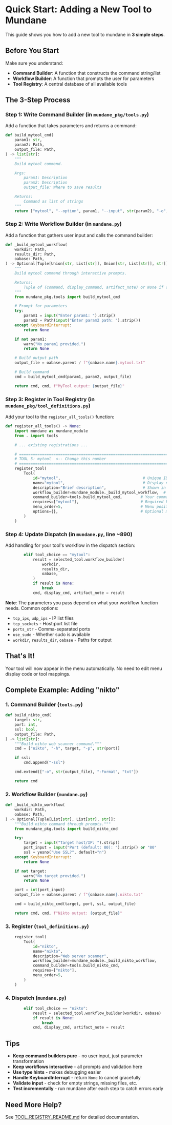 # Quick Start: Adding a New Tool to Mundane

This guide shows you how to add a new tool to mundane in **3 simple steps**.

## Before You Start

Make sure you understand:
- **Command Builder**: A function that constructs the command string/list
- **Workflow Builder**: A function that prompts the user for parameters
- **Tool Registry**: A central database of all available tools

## The 3-Step Process

### Step 1: Write Command Builder (in `mundane_pkg/tools.py`)

Add a function that takes parameters and returns a command:

```python
def build_mytool_cmd(
    param1: str,
    param2: Path,
    output_file: Path,
) -> list[str]:
    """
    Build mytool command.

    Args:
        param1: Description
        param2: Description
        output_file: Where to save results

    Returns:
        Command as list of strings
    """
    return ["mytool", "--option", param1, "--input", str(param2), "-o", str(output_file)]
```

### Step 2: Write Workflow Builder (in `mundane.py`)

Add a function that gathers user input and calls the command builder:

```python
def _build_mytool_workflow(
    workdir: Path,
    results_dir: Path,
    oabase: Path,
) -> Optional[Tuple[Union[str, List[str]], Union[str, List[str]], str]]:
    """
    Build mytool command through interactive prompts.

    Returns:
        Tuple of (command, display_command, artifact_note) or None if cancelled
    """
    from mundane_pkg.tools import build_mytool_cmd

    # Prompt for parameters
    try:
        param1 = input("Enter param1: ").strip()
        param2 = Path(input("Enter param2 path: ").strip())
    except KeyboardInterrupt:
        return None

    if not param1:
        warn("No param1 provided.")
        return None

    # Build output path
    output_file = oabase.parent / f"{oabase.name}.mytool.txt"

    # Build command
    cmd = build_mytool_cmd(param1, param2, output_file)

    return cmd, cmd, f"MyTool output: {output_file}"
```

### Step 3: Register in Tool Registry (in `mundane_pkg/tool_definitions.py`)

Add your tool to the `register_all_tools()` function:

```python
def register_all_tools() -> None:
    import mundane as mundane_module
    from . import tools

    # ... existing registrations ...

    # ========================================================================
    # TOOL 5: mytool  <-- Change this number
    # ========================================================================
    register_tool(
        Tool(
            id="mytool",                                    # Unique ID (lowercase)
            name="mytool",                                  # Display name
            description="Brief description",                # Shown in menu
            workflow_builder=mundane_module._build_mytool_workflow,  # Your workflow function
            command_builder=tools.build_mytool_cmd,        # Your command builder
            requires=["mytool"],                           # Required binaries
            menu_order=5,                                  # Menu position (1-based)
            options={},                                    # Optional metadata
        )
    )
```

### Step 4: Update Dispatch (in `mundane.py`, line ~890)

Add handling for your tool's workflow in the dispatch section:

```python
        elif tool_choice == "mytool":
            result = selected_tool.workflow_builder(
                workdir,
                results_dir,
                oabase,
            )
            if result is None:
                break
            cmd, display_cmd, artifact_note = result
```

**Note**: The parameters you pass depend on what your workflow function needs. Common options:
- `tcp_ips`, `udp_ips` - IP list files
- `tcp_sockets` - Host:port list file
- `ports_str` - Comma-separated ports
- `use_sudo` - Whether sudo is available
- `workdir`, `results_dir`, `oabase` - Paths for output

## That's It!

Your tool will now appear in the menu automatically. No need to edit menu display code or tool mappings.

## Complete Example: Adding "nikto"

### 1. Command Builder (`tools.py`)

```python
def build_nikto_cmd(
    target: str,
    port: int,
    ssl: bool,
    output_file: Path,
) -> list[str]:
    """Build nikto web scanner command."""
    cmd = ["nikto", "-h", target, "-p", str(port)]

    if ssl:
        cmd.append("-ssl")

    cmd.extend(["-o", str(output_file), "-Format", "txt"])

    return cmd
```

### 2. Workflow Builder (`mundane.py`)

```python
def _build_nikto_workflow(
    workdir: Path,
    oabase: Path,
) -> Optional[Tuple[List[str], List[str], str]]:
    """Build nikto command through prompts."""
    from mundane_pkg.tools import build_nikto_cmd

    try:
        target = input("Target host/IP: ").strip()
        port_input = input("Port (default: 80): ").strip() or "80"
        ssl = yesno("Use SSL?", default="n")
    except KeyboardInterrupt:
        return None

    if not target:
        warn("No target provided.")
        return None

    port = int(port_input)
    output_file = oabase.parent / f"{oabase.name}.nikto.txt"

    cmd = build_nikto_cmd(target, port, ssl, output_file)

    return cmd, cmd, f"Nikto output: {output_file}"
```

### 3. Register (`tool_definitions.py`)

```python
    register_tool(
        Tool(
            id="nikto",
            name="nikto",
            description="Web server scanner",
            workflow_builder=mundane_module._build_nikto_workflow,
            command_builder=tools.build_nikto_cmd,
            requires=["nikto"],
            menu_order=5,
        )
    )
```

### 4. Dispatch (`mundane.py`)

```python
        elif tool_choice == "nikto":
            result = selected_tool.workflow_builder(workdir, oabase)
            if result is None:
                break
            cmd, display_cmd, artifact_note = result
```

## Tips

- **Keep command builders pure** - no user input, just parameter transformation
- **Keep workflows interactive** - all prompts and validation here
- **Use type hints** - makes debugging easier
- **Handle KeyboardInterrupt** - return `None` to cancel gracefully
- **Validate input** - check for empty strings, missing files, etc.
- **Test incrementally** - run mundane after each step to catch errors early

## Need More Help?

See [TOOL_REGISTRY_README.md](mundane_pkg/TOOL_REGISTRY_README.md) for detailed documentation.
